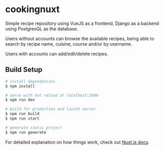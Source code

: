 # cookingnuxt

Simple recipe repository using VueJS as a frontend, Django as a backend using PostgresQL as the database.

Users without accounts can browse the available recipes, being able to search by recipe name, cuisine, course and/or by username.

Users with accounts can add/edit/delete recipes.

## Build Setup

```bash
# install dependencies
$ npm install

# serve with hot reload at localhost:3000
$ npm run dev

# build for production and launch server
$ npm run build
$ npm run start

# generate static project
$ npm run generate
```

For detailed explanation on how things work, check out [Nuxt.js docs](https://nuxtjs.org).
